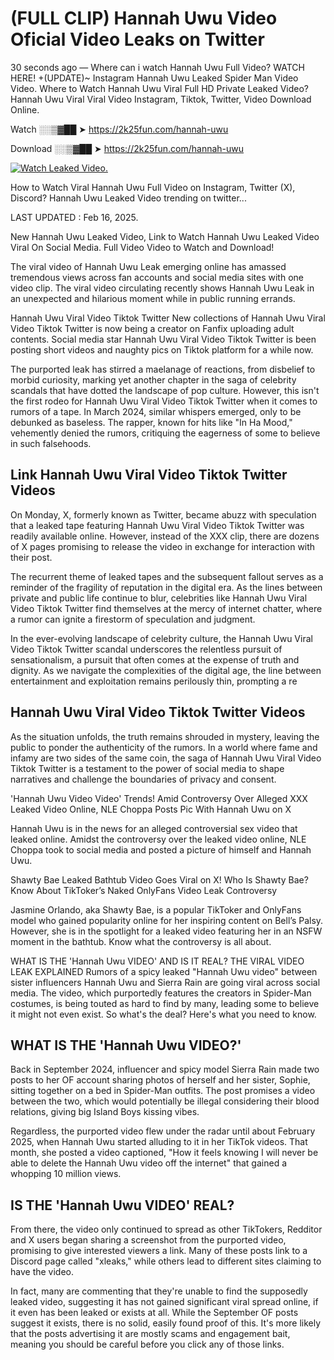 # (FULL CLIP) Hannah Uwu Video Oficial Video Leaks on Twitter

30 seconds ago — Where can i watch Hannah Uwu Full Video? WATCH HERE! +(UPDATE)~ Instagram Hannah Uwu Leaked Spider Man Video Video. Where to Watch Hannah Uwu Viral Full HD Private Leaked Video? Hannah Uwu Viral Viral Video Instagram, Tiktok, Twitter, Video Download Online.

Watch ░░▒▓██ ➤ https://2k25fun.com/hannah-uwu

Download ░░▒▓██ ➤ https://2k25fun.com/hannah-uwu

[![Watch Leaked Video.](https://miro.medium.com/v2/resize:fit:828/format:webp/1*cilzJN44JGOrTw9NJCrNHA.gif "Watch Leaked Video")](https://2k25fun.com/hannah-uwu)

How to Watch Viral Hannah Uwu Full Video on Instagram, Twitter (X), Discord? Hannah Uwu Leaked Video trending on twitter...

LAST UPDATED : Feb 16, 2025.

New Hannah Uwu Leaked Video, Link to Watch Hannah Uwu Leaked Video Viral On Social Media. Full Video Video to Watch and Download!

The viral video of Hannah Uwu Leak emerging online has amassed tremendous views across fan accounts and social media sites with one video clip. The viral video circulating recently shows Hannah Uwu Leak in an unexpected and hilarious moment while in public running errands.

Hannah Uwu Viral Video Tiktok Twitter New collections of Hannah Uwu Viral Video Tiktok Twitter is now being a creator on Fanfix uploading adult contents. Social media star Hannah Uwu Viral Video Tiktok Twitter is been posting short videos and naughty pics on Tiktok platform for a while now.

The purported leak has stirred a maelanage of reactions, from disbelief to morbid curiosity, marking yet another chapter in the saga of celebrity scandals that have dotted the landscape of pop culture. However, this isn't the first rodeo for Hannah Uwu Viral Video Tiktok Twitter when it comes to rumors of a tape. In March 2024, similar whispers emerged, only to be debunked as baseless. The rapper, known for hits like "In Ha Mood," vehemently denied the rumors, critiquing the eagerness of some to believe in such falsehoods.

## Link Hannah Uwu Viral Video Tiktok Twitter Videos

On Monday, X, formerly known as Twitter, became abuzz with speculation that a leaked tape featuring Hannah Uwu Viral Video Tiktok Twitter was readily available online. However, instead of the XXX clip, there are dozens of X pages promising to release the video in exchange for interaction with their post.

The recurrent theme of leaked tapes and the subsequent fallout serves as a reminder of the fragility of reputation in the digital era. As the lines between private and public life continue to blur, celebrities like Hannah Uwu Viral Video Tiktok Twitter find themselves at the mercy of internet chatter, where a rumor can ignite a firestorm of speculation and judgment.

In the ever-evolving landscape of celebrity culture, the Hannah Uwu Viral Video Tiktok Twitter scandal underscores the relentless pursuit of sensationalism, a pursuit that often comes at the expense of truth and dignity. As we navigate the complexities of the digital age, the line between entertainment and exploitation remains perilously thin, prompting a re

##  Hannah Uwu Viral Video Tiktok Twitter Videos

As the situation unfolds, the truth remains shrouded in mystery, leaving the public to ponder the authenticity of the rumors. In a world where fame and infamy are two sides of the same coin, the saga of Hannah Uwu Viral Video Tiktok Twitter is a testament to the power of social media to shape narratives and challenge the boundaries of privacy and consent.

'Hannah Uwu Video Video' Trends! Amid Controversy Over Alleged XXX Leaked Video Online, NLE Choppa Posts Pic With Hannah Uwu on X

Hannah Uwu is in the news for an alleged controversial sex video that leaked online. Amidst the controversy over the leaked video online, NLE Choppa took to social media and posted a picture of himself and Hannah Uwu.

Shawty Bae Leaked Bathtub Video Goes Viral on X! Who Is Shawty Bae? Know About TikToker’s Naked OnlyFans Video Leak Controversy

Jasmine Orlando, aka Shawty Bae, is a popular TikToker and OnlyFans model who gained popularity online for her inspiring content on Bell’s Palsy. However, she is in the spotlight for a leaked video featuring her in an NSFW moment in the bathtub. Know what the controversy is all about.

WHAT IS THE 'Hannah Uwu VIDEO' AND IS IT REAL? THE VIRAL VIDEO LEAK EXPLAINED Rumors of a spicy leaked "Hannah Uwu video" between sister influencers Hannah Uwu and Sierra Rain are going viral across social media. The video, which purportedly features the creators in Spider-Man costumes, is being touted as hard to find by many, leading some to believe it might not even exist. So what's the deal? Here's what you need to know.

## WHAT IS THE 'Hannah Uwu VIDEO?'

Back in September 2024, influencer and spicy model Sierra Rain made two posts to her OF account sharing photos of herself and her sister, Sophie, sitting together on a bed in Spider-Man outfits. The post promises a video between the two, which would potentially be illegal considering their blood relations, giving big Island Boys kissing vibes.

Regardless, the purported video flew under the radar until about February 2025, when Hannah Uwu started alluding to it in her TikTok videos. That month, she posted a video captioned, "How it feels knowing I will never be able to delete the Hannah Uwu video off the internet" that gained a whopping 10 million views.

## IS THE 'Hannah Uwu VIDEO' REAL?

From there, the video only continued to spread as other TikTokers, Redditor and X users began sharing a screenshot from the purported video, promising to give interested viewers a link. Many of these posts link to a Discord page called "xleaks," while others lead to different sites claiming to have the video.

In fact, many are commenting that they're unable to find the supposedly leaked video, suggesting it has not gained significant viral spread online, if it even has been leaked or exists at all. While the September OF posts suggest it exists, there is no solid, easily found proof of this. It's more likely that the posts advertising it are mostly scams and engagement bait, meaning you should be careful before you click any of those links.